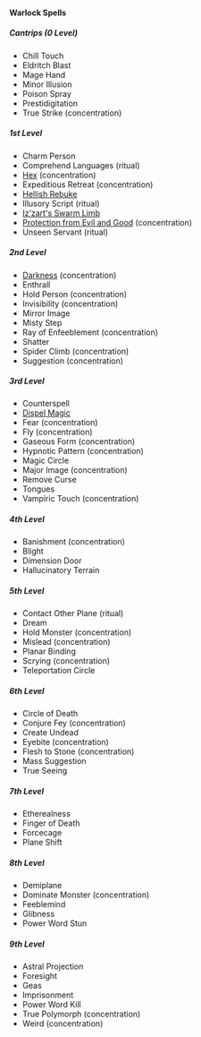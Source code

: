 #### Warlock Spells
<!-- While Warlocks don't have ritual casting by default, the "Book of Ancient Secrets" invocation lets them use ritual spells. So all ritual spells are marked as such. -->

##### Cantrips (0 Level)

- Chill Touch
- Eldritch Blast
- Mage Hand
- Minor Illusion
- Poison Spray
- Prestidigitation
- True Strike (concentration)

##### 1st Level

- Charm Person
- Comprehend Languages (ritual)
- [Hex](#Hex_hex) (concentration)
- Expeditious Retreat (concentration)
- [Hellish Rebuke](#Hellish_Rebuke_hellish_rebuke)
- Illusory Script (ritual)
- [Iz’zart's Swarm Limb](#Izzarts_Swarm_Limb_izzarts_swarm_limb)
- [Protection from Evil and Good](#Protection_from_Evil_and_Good_protection_from_evil_and_good) (concentration)
- Unseen Servant (ritual)

##### 2nd Level

- [Darkness](#Darkness_darkness) (concentration)
- Enthrall
- Hold Person (concentration)
- Invisibility (concentration)
- Mirror Image
- Misty Step
- Ray of Enfeeblement (concentration)
- Shatter
- Spider Climb (concentration)
- Suggestion (concentration)

##### 3rd Level

- Counterspell
- [Dispel Magic](#Dispel_Magic_dispel_magic)
- Fear (concentration)
- Fly (concentration)
- Gaseous Form (concentration)
- Hypnotic Pattern (concentration)
- Magic Circle
- Major Image (concentration)
- Remove Curse
- Tongues
- Vampiric Touch (concentration)

##### 4th Level

- Banishment (concentration)
- Blight
- Dimension Door
- Hallucinatory Terrain

##### 5th Level

- Contact Other Plane (ritual)
- Dream
- Hold Monster (concentration)
- Mislead (concentration)
- Planar Binding
- Scrying (concentration)
- Teleportation Circle

##### 6th Level

- Circle of Death
- Conjure Fey (concentration)
- Create Undead
- Eyebite (concentration)
- Flesh to Stone (concentration)
- Mass Suggestion
- True Seeing

##### 7th Level

- Etherealness
- Finger of Death
- Forcecage
- Plane Shift

##### 8th Level

- Demiplane
- Dominate Monster (concentration)
- Feeblemind
- Glibness
- Power Word Stun

##### 9th Level

- Astral Projection
- Foresight
- Geas
- Imprisonment
- Power Word Kill
- True Polymorph (concentration)
- Weird (concentration)

